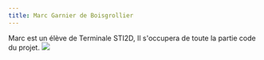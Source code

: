```yaml
---
title: Marc Garnier de Boisgrollier
---
```

Marc est un élève de Terminale STI2D, 
Il s'occupera de toute la partie code du projet.
![](https://doc1.ecoledirecte.com/PhotoEleves/0260907V_356d6768424733774d3259/7257754a7267.jpg)
